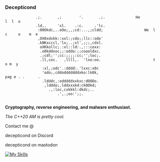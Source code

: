 ### Decepticond
```
              .;.       ,;        '.       .;.              He         l  l  o  
              .ld,.     'xl.    .:c.     .'lc.            
               :00Okdc,..oOo;,,;cd:...,;cldd;                   We  l    c     o    m  e
               ,OX0xdxkk::xxl:;cdo;;llc::odo'               
               .kNKxcccl,'lx;..;xl',;;;,cdxl.               
                oXKkollc;.:xl::ld:.,:::coxx:                
                .o0kddxoc;;:oddo:;;coooldxc.                
                .;cdl;'';cc:;;;;:cc;'';loc;.                
                .ll,coc.   ,llll,.  'lxo:oo.                        t o m  y    
                 :xl,;odc'.:dddd:.'lxxc:x0c                 
                 'odo;,cddodddddddxko:lk0k,                                     pag e . .      . 
                 .ldddc,:odddddxxkxc:dOOOo.                 
                  ,ldddo;,lddxxxkd:ck0Okd;                  
                    .,:loc,cxkkkl:dkdc;..                   
                        .',.;oo:';;.                     
                
```

**Cryptography, reverse engineering, and malware enthusiast.** 


*The C++20 AM is pretty cool.*

Contact me @

decepticond on Discord

decepticond on mastodon

[![My Skills](https://skillicons.dev/icons?i=rust,c,powershell,arch,apple,html,css,wasm,arduino,aws,bash,blender,debian,discord,elixir,flask,github,kali,linux,mastodon,mysql,nginx,nix,nodejs,ocaml,php,py,react,replit,robloxstudio,ubuntu,vim,vscode,windows)](https://skillicons.dev)
<!--
**Lazaurus/Lazaurus** is a ✨ _special_ ✨ repository because its `README.md` (this file) appears on your GitHub profile.

Here are some ideas to get you started:
[![My Skills](https://skillicons.dev/icons?i=js,html,css,wasm)](https://skillicons.dev)

- 🔭 I’m currently working on ...
- 🌱 I’m currently learning ...
- 👯 I’m looking to collaborate on ...
- 🤔 I’m looking for help with ...
- 💬 Ask me about ...
- 📫 How to reach me: ...
- 😄 Pronouns: ...
- ⚡ Fun fact: ...
-->

